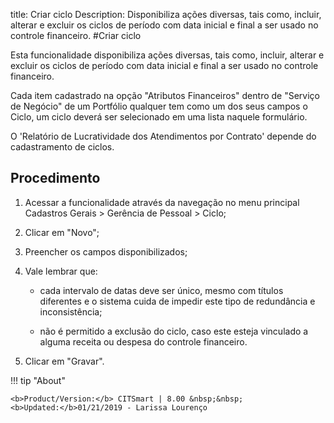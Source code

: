 title:  Criar ciclo
Description: Disponibiliza ações diversas, tais como, incluir, alterar e excluir os ciclos de período com data inicial e final a ser usado no controle financeiro.
#Criar ciclo

Esta funcionalidade disponibiliza ações diversas, tais como, incluir, alterar e excluir os ciclos de período com data inicial e final a ser usado no controle financeiro.

Cada item cadastrado na opção "Atributos Financeiros" dentro de "Serviço de Negócio" de um Portfólio qualquer tem como um dos seus campos o Ciclo, um ciclo deverá ser selecionado em uma lista naquele formulário.

O 'Relatório de Lucratividade dos Atendimentos por Contrato' depende do cadastramento de ciclos.

Procedimento
------------

1.  Acessar a funcionalidade através da navegação no menu principal
    Cadastros Gerais \> Gerência de Pessoal \> Ciclo;

2.  Clicar em "Novo";

3.  Preencher os campos disponibilizados;

4.  Vale lembrar que:

    -   cada intervalo de datas deve ser único, mesmo com títulos diferentes e o
    sistema cuida de impedir este tipo de redundância e inconsistência;

    -   não é permitido a exclusão do ciclo, caso este esteja vinculado a alguma
    receita ou despesa do controle financeiro.

5.  Clicar em "Gravar".

!!! tip "About"

    <b>Product/Version:</b> CITSmart | 8.00 &nbsp;&nbsp;
    <b>Updated:</b>01/21/2019 - Larissa Lourenço
